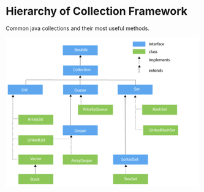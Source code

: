 # Hierarchy of Collection Framework
Common java collections and their most useful methods.

![](images/image01.png)




